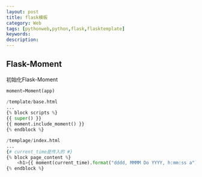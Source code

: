 ```yaml
---
layout: post
title: flask模板
category: Web
tags: [pythonweb,python,flask,flasktemplate]
keywords:
description:
---
```



## Flask-Moment

初始化Flask-Moment

```python
moment=Moment(app)
```

```python
/template/base.html
...
{% block scripts %}
{{ super() }}
{{ moment.include_moment() }}
{% endblock %}
```

```python
/templage/index.html
...
{# current_time是传入的 #}
{% block page_content %}
    <h1>{{ moment(current_time).format("dddd, MMMM Do YYYY, h:mm:ss a") }}</h1>
{% endblock %}
```
